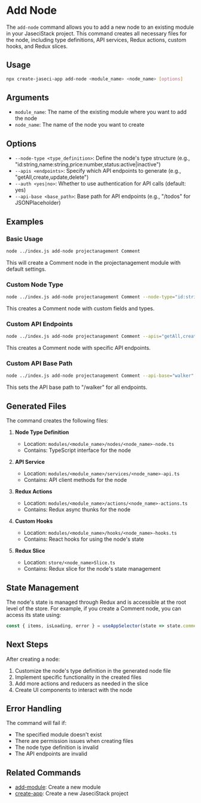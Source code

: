 # Add Node

The `add-node` command allows you to add a new node to an existing module in your JaseciStack project. This command creates all necessary files for the node, including type definitions, API services, Redux actions, custom hooks, and Redux slices.

## Usage

```bash
npx create-jaseci-app add-node <module_name> <node_name> [options]
```

## Arguments

- `module_name`: The name of the existing module where you want to add the node
- `node_name`: The name of the node you want to create

## Options

- `--node-type <type_definition>`: Define the node's type structure (e.g., "id:string,name:string,price:number,status:active|inactive")
- `--apis <endpoints>`: Specify which API endpoints to generate (e.g., "getAll,create,update,delete")
- `--auth <yes|no>`: Whether to use authentication for API calls (default: yes)
- `--api-base <base_path>`: Base path for API endpoints (e.g., "/todos" for JSONPlaceholder)

## Examples

### Basic Usage
```bash
node ../index.js add-node projectanagement Comment
```
This will create a Comment node in the projectanagement module with default settings.

### Custom Node Type
```bash
node ../index.js add-node projectanagement Comment --node-type="id:string,content:string,author_id:number,created_at:string"
```
This creates a Comment node with custom fields and types.

### Custom API Endpoints
```bash
node ../index.js add-node projectanagement Comment --apis="getAll,create,update,delete"
```
This creates a Comment node with specific API endpoints.

### Custom API Base Path
```bash
node ../index.js add-node projectanagement Comment --api-base="walker"
```
This sets the API base path to "/walker" for all endpoints.

## Generated Files

The command creates the following files:

1. **Node Type Definition**
   - Location: `modules/<module_name>/nodes/<node_name>-node.ts`
   - Contains: TypeScript interface for the node

2. **API Service**
   - Location: `modules/<module_name>/services/<node_name>-api.ts`
   - Contains: API client methods for the node

3. **Redux Actions**
   - Location: `modules/<module_name>/actions/<node_name>-actions.ts`
   - Contains: Redux async thunks for the node

4. **Custom Hooks**
   - Location: `modules/<module_name>/hooks/<node_name>-hooks.ts`
   - Contains: React hooks for using the node's state

5. **Redux Slice**
   - Location: `store/<node_name>Slice.ts`
   - Contains: Redux slice for the node's state management

## State Management

The node's state is managed through Redux and is accessible at the root level of the store. For example, if you create a Comment node, you can access its state using:

```typescript
const { items, isLoading, error } = useAppSelector(state => state.comments);
```

## Next Steps

After creating a node:

1. Customize the node's type definition in the generated node file
2. Implement specific functionality in the created files
3. Add more actions and reducers as needed in the slice
4. Create UI components to interact with the node

## Error Handling

The command will fail if:
- The specified module doesn't exist
- There are permission issues when creating files
- The node type definition is invalid
- The API endpoints are invalid

## Related Commands

- [add-module](./add-module.md): Create a new module
- [create-app](./create-app.md): Create a new JaseciStack project 